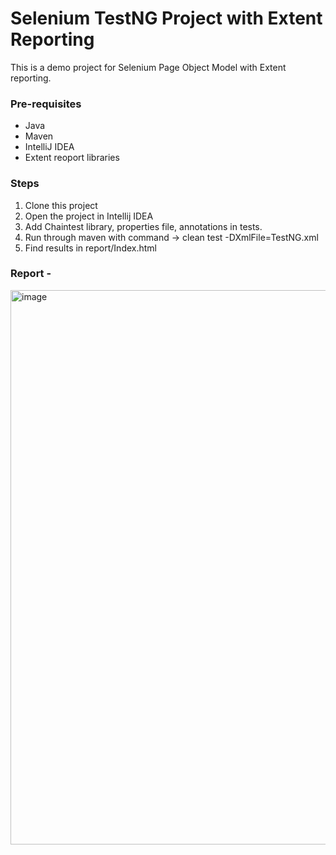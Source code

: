 # Selenium TestNG Project with Extent Reporting

This is a demo project for Selenium Page Object Model with Extent reporting.

### Pre-requisites
* Java
* Maven
* IntelliJ IDEA
* Extent reoport libraries

### Steps
1. Clone this project
2. Open the project in Intellij IDEA
3. Add Chaintest library, properties file, annotations in tests.
4. Run through maven with command -> clean test -DXmlFile=TestNG.xml
5. Find results in report/Index.html

### Report -

<img width="1898" height="887" alt="image" src="https://github.com/user-attachments/assets/03d6474b-16ac-46eb-8541-dd824cf35185" />
